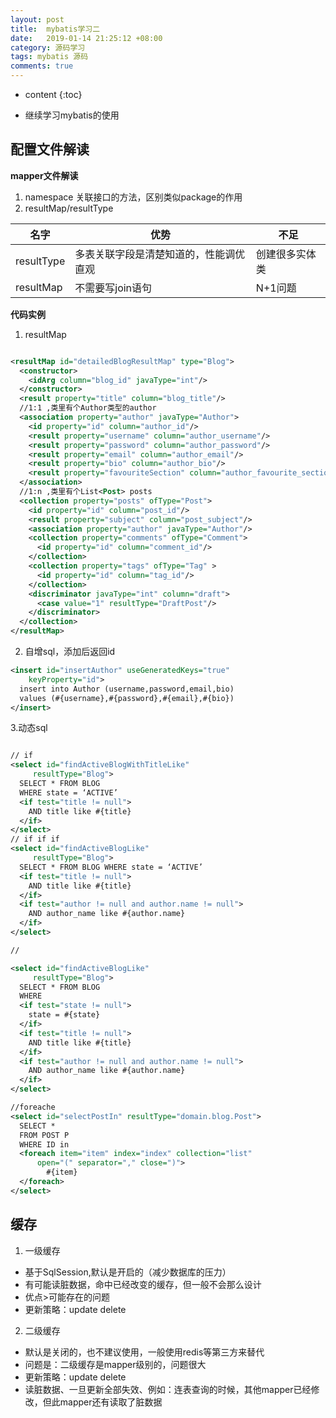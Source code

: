 ```yaml
---
layout: post
title:  mybatis学习二
date:   2019-01-14 21:25:12 +08:00
category: 源码学习
tags: mybatis 源码
comments: true
---
```


* content
{:toc}

- 继续学习mybatis的使用




## 配置文件解读

**mapper文件解读**
 1. namespace
    关联接口的方法，区别类似package的作用
 2. resultMap/resultType

  | 名字  |  优势  |  不足  |
  |---|---|--- |
  | resultType | 多表关联字段是清楚知道的，性能调优直观 | 创建很多实体类|
  | resultMap | 不需要写join语句 | N+1问题 |


**代码实例**
1. resultMap

```xml

<resultMap id="detailedBlogResultMap" type="Blog">
  <constructor>
    <idArg column="blog_id" javaType="int"/>
  </constructor>
  <result property="title" column="blog_title"/>
  //1:1 ,类里有个Author类型的author
  <association property="author" javaType="Author">
    <id property="id" column="author_id"/>
    <result property="username" column="author_username"/>
    <result property="password" column="author_password"/>
    <result property="email" column="author_email"/>
    <result property="bio" column="author_bio"/>
    <result property="favouriteSection" column="author_favourite_section"/>
  </association>
  //1:n ,类里有个List<Post> posts
  <collection property="posts" ofType="Post">
    <id property="id" column="post_id"/>
    <result property="subject" column="post_subject"/>
    <association property="author" javaType="Author"/>
    <collection property="comments" ofType="Comment">
      <id property="id" column="comment_id"/>
    </collection>
    <collection property="tags" ofType="Tag" >
      <id property="id" column="tag_id"/>
    </collection>
    <discriminator javaType="int" column="draft">
      <case value="1" resultType="DraftPost"/>
    </discriminator>
  </collection>
</resultMap>

```

2. 自增sql，添加后返回id

```xml
<insert id="insertAuthor" useGeneratedKeys="true"
    keyProperty="id">
  insert into Author (username,password,email,bio)
  values (#{username},#{password},#{email},#{bio})
</insert>

```

3.动态sql

```xml

// if
<select id="findActiveBlogWithTitleLike"
     resultType="Blog">
  SELECT * FROM BLOG
  WHERE state = ‘ACTIVE’
  <if test="title != null">
    AND title like #{title}
  </if>
</select>
// if if if
<select id="findActiveBlogLike"
     resultType="Blog">
  SELECT * FROM BLOG WHERE state = ‘ACTIVE’
  <if test="title != null">
    AND title like #{title}
  </if>
  <if test="author != null and author.name != null">
    AND author_name like #{author.name}
  </if>
</select>

//

<select id="findActiveBlogLike"
     resultType="Blog">
  SELECT * FROM BLOG
  WHERE
  <if test="state != null">
    state = #{state}
  </if>
  <if test="title != null">
    AND title like #{title}
  </if>
  <if test="author != null and author.name != null">
    AND author_name like #{author.name}
  </if>
</select>

//foreache
<select id="selectPostIn" resultType="domain.blog.Post">
  SELECT *
  FROM POST P
  WHERE ID in
  <foreach item="item" index="index" collection="list"
      open="(" separator="," close=")">
        #{item}
  </foreach>
</select>

```

## 缓存
1. 一级缓存
- 基于SqlSession,默认是开启的（减少数据库的压力）
- 有可能读脏数据，命中已经改变的缓存，但一般不会那么设计
- 优点>可能存在的问题
- 更新策略：update delete

2. 二级缓存
- 默认是关闭的，也不建议使用，一般使用redis等第三方来替代
- 问题是：二级缓存是mapper级别的，问题很大
- 更新策略：update delete
- 读脏数据、一旦更新全部失效、例如：连表查询的时候，其他mapper已经修改，但此mapper还有读取了脏数据
